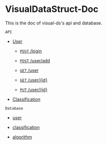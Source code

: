 # VisualDataStruct-Doc

This is the doc of visual-ds's api and database.

`API`

- [User](./api/user/index.md "list of user api")

     - [`POST` /login](./api/user/login.md "doc of login api")

     - [`POST` /user/add](./api/user/add.md "doc of add user api")

     - [`GET` /user](./api/user/userList.md "doc of user list api")

     - [`GET` /user/{id}](./api/user/userDetail.md "doc of user detail api")

     - [`PUT` /user/{id}](./api/user/profile.md "doc of change user api")

- [Classification]()

`Database`

- [user](./database/user.md "doc of table user")

- [classification](./database/classification.md "doc of table classification")

- [algorithm](./database/algorithm.md "doc of table algorithm")

